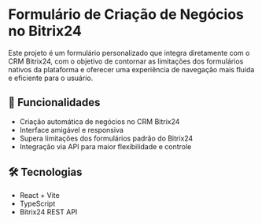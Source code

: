 # Formulário de Criação de Negócios no Bitrix24

Este projeto é um formulário personalizado que integra diretamente com o CRM Bitrix24, com o objetivo de contornar as limitações dos formulários nativos da plataforma e oferecer uma experiência de navegação mais fluida e eficiente para o usuário.

## 🚀 Funcionalidades

- Criação automática de negócios no CRM Bitrix24
- Interface amigável e responsiva
- Supera limitações dos formulários padrão do Bitrix24
- Integração via API para maior flexibilidade e controle

## 🛠️ Tecnologias

- React + Vite
- TypeScript
- Bitrix24 REST API
